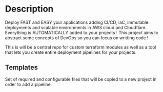 # Description 

Deploy FAST and EASY your applications adding CI/CD, IaC, immutable deployments and scalable environments in AWS cloud and Cloudflare.
Everything is AUTOMATICALLY added to your projects !
This project aims to abstract some concepts of DevOps so you can focus on writting code !


This is will be a central repo for custom terraform modules as well as a tool that lets you create entire deployment pipelines for your projects.

## Templates

Set of required and configurable files that will be copied to a new project in order to add a pipeline.